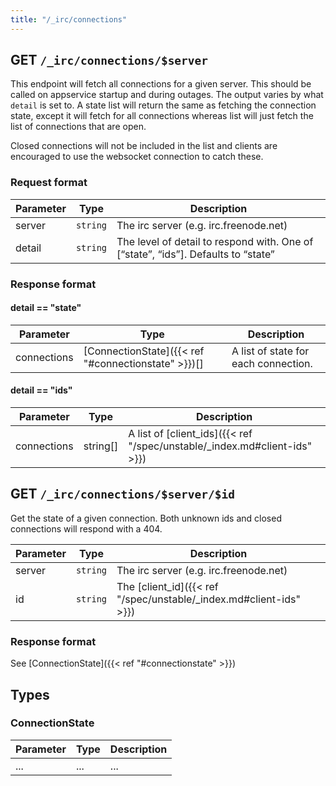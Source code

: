 ```yaml
---
title: "/_irc/connections"
---
```


## GET ``/_irc/connections/$server``

This endpoint will fetch all connections for a given server. This should be called on appservice startup and during outages.
The output varies by what ``detail`` is set to. A state list will return the same as fetching the connection state, except
it will fetch for all connections whereas list will just fetch the list of connections that are open.

Closed connections will not be included in the list and clients are encouraged to use the websocket connection to catch these.

### Request format

| Parameter | Type   | Description |
|-----------|--------|-------------|
| server    | `string` | The irc server (e.g. irc.freenode.net) |
| detail    | `string` | The level of detail to respond with. One of [“state”, “ids”]. Defaults to “state” |

### Response format

#### detail == "state"

| Parameter      | Type     | Description |
|----------------|----------|-------------|
| connections    | [ConnectionState]({{< ref "#connectionstate" >}})[] | A list of state for each connection.

#### detail == "ids"

| Parameter      | Type     | Description |
|----------------|----------|-------------|
| connections    | string[] | A list of [client_ids]({{< ref "/spec/unstable/_index.md#client-ids" >}}) |


## GET ``/_irc/connections/$server/$id``

Get the state of a given connection. Both unknown ids and closed connections will respond with a 404.

| Parameter | Type   | Description |
|-----------|--------|-------------|
| server    | `string` | The irc server (e.g. irc.freenode.net) |
| id    | `string` | The [client_id]({{< ref "/spec/unstable/_index.md#client-ids" >}}) |

### Response format

See [ConnectionState]({{< ref "#connectionstate" >}})

## Types

### ConnectionState

| Parameter      | Type     | Description |
|----------------|----------|-------------|
| ...    | ... | ... |
